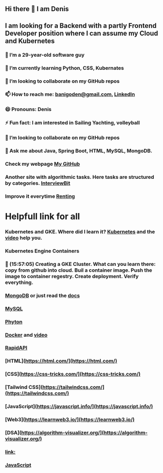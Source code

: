 ## Hi there 👋 I am Denis
##  I am looking for a Backend with a partly Frontend Developer position where I can assume my Cloud and Kubernetes
### 🔭 I’m a 29-year-old software guy
### 🌱 I’m currently learning Python, CSS, Kubernates 
### 👯 I’m looking to collaborate on my GitHub repos
### 📫 How to reach me: [banigoden@gmail.com](mailto:banigoden@gmail.com), [LinkedIn](https:https://www.linkedin.com/in/denis-banigan-695b52148/)
### 😄 Pronouns: Denis
### ⚡ Fun fact: I am interested in Sailing Yachting, volleyball
### 👯 I’m looking to collaborate on my GitHub repos
### 💬 Ask me about Java, Spring Boot, HTML, MySQL, MongoDB.
### Check my webpage [My GitHub](https://banigoden.github.io/)
### Another site with algorithmic tasks. Here tasks are structured by categories. [InterviewBit](https://www.interviewbit.com/courses/programming/)
### Improve it everytime [Renting](https://github.com/banigoden/renting)
# Helpfull link for all
### Kubernetes  and GKE. Where did I learn it? [Kubernetes](https://kubernetes.io/docs/home/) and the [video](https://www.youtube.com/watch?v=jpno8FSqpc8&ab_channel=freeCodeCamp.org) help you.
### Kubernetes Engine Containers
### 🎤 (15:57:05) Creating a GKE Cluster. What can you learn there: copy from github into cloud. Buil a container image. Push the image to container regestry. Create deployment. Verify everything.
### [MongoDB](https://learn.mongodb.com/learn/dashboard) or just read the [docs](https://docs.mongodb.com/)
### [MySQL](https://sqlbolt.com/lesson/introduction)
### [Phyton](https://learnpython.com/)
### [Docker](https://docs.docker.com/) and [video](https://www.youtube.com/watch?v=fqMOX6JJhGo&list=PLWKjhJtqVAbkzvvpY12KkfiIGso9A_Ixs&ab_channel=freeCodeCamp.org)
### [RapidAPI](https://rapidapi.com/learn/)
### [HTML](https://html.com/](https://html.com/)
### [CSS](https://css-tricks.com/](https://css-tricks.com/)
### [Tailwind CSS](https://tailwindcss.com/](https://tailwindcss.com/)
### [JavaScript](https://javascript.info/](https://javascript.info/)
### [Web3](https://learnweb3.io/](https://learnweb3.io/)
### [DSA](https://algorithm-visualizer.org/](https://algorithm-visualizer.org/)
### [link:](https://www.youtube.com/watch?v=SOTamWNgDKc&list=PLWKjhJtqVAbkzvvpY12KkfiIGso9A_Ixs&index=3&ab_channel=freeCodeCamp.org)
### [JavaScript](https://javascript.info/)


